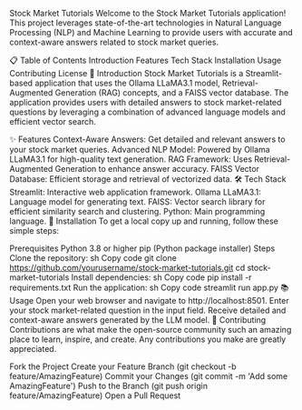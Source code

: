 Stock Market Tutorials
Welcome to the Stock Market Tutorials application! This project leverages state-of-the-art technologies in Natural Language Processing (NLP) and Machine Learning to provide users with accurate and context-aware answers related to stock market queries.

📋 Table of Contents
Introduction
Features
Tech Stack
Installation
Usage
Contributing
License
📖 Introduction
Stock Market Tutorials is a Streamlit-based application that uses the Ollama LLaMA3.1 model, Retrieval-Augmented Generation (RAG) concepts, and a FAISS vector database. The application provides users with detailed answers to stock market-related questions by leveraging a combination of advanced language models and efficient vector search.

✨ Features
Context-Aware Answers: Get detailed and relevant answers to your stock market queries.
Advanced NLP Model: Powered by Ollama LLaMA3.1 for high-quality text generation.
RAG Framework: Uses Retrieval-Augmented Generation to enhance answer accuracy.
FAISS Vector Database: Efficient storage and retrieval of vectorized data.
🛠️ Tech Stack
Streamlit: Interactive web application framework.
Ollama LLaMA3.1: Language model for generating text.
FAISS: Vector search library for efficient similarity search and clustering.
Python: Main programming language.
🚀 Installation
To get a local copy up and running, follow these simple steps:

Prerequisites
Python 3.8 or higher
pip (Python package installer)
Steps
Clone the repository:
sh
Copy code
git clone https://github.com/yourusername/stock-market-tutorials.git
cd stock-market-tutorials
Install dependencies:
sh
Copy code
pip install -r requirements.txt
Run the application:
sh
Copy code
streamlit run app.py
📚 Usage
Open your web browser and navigate to http://localhost:8501.
Enter your stock market-related question in the input field.
Receive detailed and context-aware answers generated by the LLM model.
🤝 Contributing
Contributions are what make the open-source community such an amazing place to learn, inspire, and create. Any contributions you make are greatly appreciated.

Fork the Project
Create your Feature Branch (git checkout -b feature/AmazingFeature)
Commit your Changes (git commit -m 'Add some AmazingFeature')
Push to the Branch (git push origin feature/AmazingFeature)
Open a Pull Request
